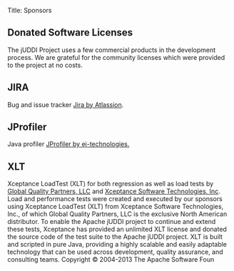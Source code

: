 Title: Sponsors

## Donated Software Licenses

The jUDDI Project uses a few commercial products in the development process. We are grateful for the community licenses which were provided to the project at no costs.

## JIRA

Bug and issue tracker [Jira by Atlassion](http://www.atlassian.com/software/jira/).

## JProfiler

Java profiler [JProfiler by ej-technologies.](http://www.ej-technologies.com/products/jprofiler/overview.html)

## XLT

Xceptance LoadTest (XLT) for both regression as well as load tests by [Global Quality Partners, LLC](http://www.gqpartners.com/) and [Xceptance Software Technologies, Inc](http://www.xceptance.com/). Load and performance tests were created and executed by our sponsors using Xceptance LoadTest (XLT) from Xceptance Software Technologies, Inc., of which Global Quality Partners, LLC is the exclusive North American distributor. To enable the Apache jUDDI project to continue and extend these tests, Xceptance has provided an unlimited XLT license and donated the source code of the test suite to the Apache jUDDI project. XLT is built and scripted in pure Java, providing a highly scalable and easily adaptable technology that can be used across development, quality assurance, and consulting teams.
Copyright © 2004-2013 The Apache Software Foun